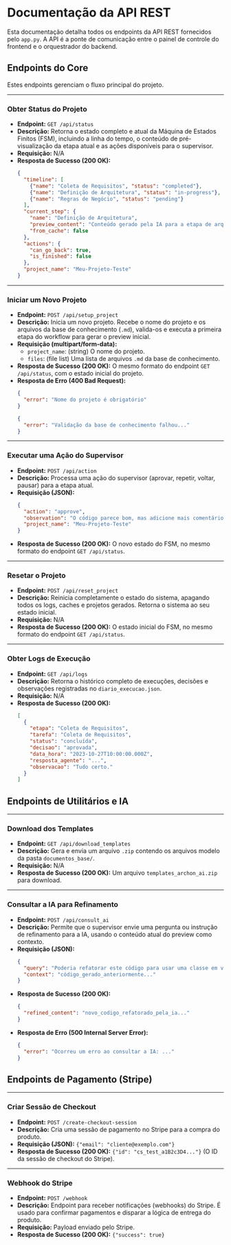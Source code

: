 # Documentação da API REST

Esta documentação detalha todos os endpoints da API REST fornecidos pelo `app.py`. A API é a ponte de comunicação entre o painel de controle do frontend e o orquestrador do backend.

## Endpoints do Core

Estes endpoints gerenciam o fluxo principal do projeto.

---

### Obter Status do Projeto

*   **Endpoint:** `GET /api/status`
*   **Descrição:** Retorna o estado completo e atual da Máquina de Estados Finitos (FSM), incluindo a linha do tempo, o conteúdo de pré-visualização da etapa atual e as ações disponíveis para o supervisor.
*   **Requisição:** N/A
*   **Resposta de Sucesso (200 OK):**
    ```json
    {
      "timeline": [
        {"name": "Coleta de Requisitos", "status": "completed"},
        {"name": "Definição de Arquitetura", "status": "in-progress"},
        {"name": "Regras de Negócio", "status": "pending"}
      ],
      "current_step": {
        "name": "Definição de Arquitetura",
        "preview_content": "Conteúdo gerado pela IA para a etapa de arquitetura...",
        "from_cache": false
      },
      "actions": {
        "can_go_back": true,
        "is_finished": false
      },
      "project_name": "Meu-Projeto-Teste"
    }
    ```

---

### Iniciar um Novo Projeto

*   **Endpoint:** `POST /api/setup_project`
*   **Descrição:** Inicia um novo projeto. Recebe o nome do projeto e os arquivos da base de conhecimento (`.md`), valida-os e executa a primeira etapa do workflow para gerar o preview inicial.
*   **Requisição (multipart/form-data):**
    *   `project_name`: (string) O nome do projeto.
    *   `files`: (file list) Uma lista de arquivos `.md` da base de conhecimento.
*   **Resposta de Sucesso (200 OK):** O mesmo formato do endpoint `GET /api/status`, com o estado inicial do projeto.
*   **Resposta de Erro (400 Bad Request):**
    ```json
    {
      "error": "Nome do projeto é obrigatório"
    }
    ```
    ```json
    {
      "error": "Validação da base de conhecimento falhou..."
    }
    ```

---

### Executar uma Ação do Supervisor

*   **Endpoint:** `POST /api/action`
*   **Descrição:** Processa uma ação do supervisor (aprovar, repetir, voltar, pausar) para a etapa atual.
*   **Requisição (JSON):**
    ```json
    {
      "action": "approve",
      "observation": "O código parece bom, mas adicione mais comentários.",
      "project_name": "Meu-Projeto-Teste"
    }
    ```
*   **Resposta de Sucesso (200 OK):** O novo estado do FSM, no mesmo formato do endpoint `GET /api/status`.

---

### Resetar o Projeto

*   **Endpoint:** `POST /api/reset_project`
*   **Descrição:** Reinicia completamente o estado do sistema, apagando todos os logs, caches e projetos gerados. Retorna o sistema ao seu estado inicial.
*   **Requisição:** N/A
*   **Resposta de Sucesso (200 OK):** O estado inicial do FSM, no mesmo formato do endpoint `GET /api/status`.

---

### Obter Logs de Execução

*   **Endpoint:** `GET /api/logs`
*   **Descrição:** Retorna o histórico completo de execuções, decisões e observações registradas no `diario_execucao.json`.
*   **Requisição:** N/A
*   **Resposta de Sucesso (200 OK):**
    ```json
    [
      {
        "etapa": "Coleta de Requisitos",
        "tarefa": "Coleta de Requisitos",
        "status": "concluída",
        "decisao": "aprovada",
        "data_hora": "2023-10-27T10:00:00.000Z",
        "resposta_agente": "...",
        "observacao": "Tudo certo."
      }
    ]
    ```

## Endpoints de Utilitários e IA

---

### Download dos Templates

*   **Endpoint:** `GET /api/download_templates`
*   **Descrição:** Gera e envia um arquivo `.zip` contendo os arquivos modelo da pasta `documentos_base/`.
*   **Requisição:** N/A
*   **Resposta de Sucesso (200 OK):** Um arquivo `templates_archon_ai.zip` para download.

---

### Consultar a IA para Refinamento

*   **Endpoint:** `POST /api/consult_ai`
*   **Descrição:** Permite que o supervisor envie uma pergunta ou instrução de refinamento para a IA, usando o conteúdo atual do preview como contexto.
*   **Requisição (JSON):**
    ```json
    {
      "query": "Poderia refatorar este código para usar uma classe em vez de funções soltas?",
      "context": "código_gerado_anteriormente..."
    }
    ```
*   **Resposta de Sucesso (200 OK):**
    ```json
    {
      "refined_content": "novo_codigo_refatorado_pela_ia..."
    }
    ```
*   **Resposta de Erro (500 Internal Server Error):**
    ```json
    {
      "error": "Ocorreu um erro ao consultar a IA: ..."
    }
    ```

## Endpoints de Pagamento (Stripe)

---

### Criar Sessão de Checkout

*   **Endpoint:** `POST /create-checkout-session`
*   **Descrição:** Cria uma sessão de pagamento no Stripe para a compra do produto.
*   **Requisição (JSON):** `{"email": "cliente@exemplo.com"}`
*   **Resposta de Sucesso (200 OK):** `{"id": "cs_test_a1B2c3D4..."}` (O ID da sessão de checkout do Stripe).

---

### Webhook do Stripe

*   **Endpoint:** `POST /webhook`
*   **Descrição:** Endpoint para receber notificações (webhooks) do Stripe. É usado para confirmar pagamentos e disparar a lógica de entrega do produto.
*   **Requisição:** Payload enviado pelo Stripe.
*   **Resposta de Sucesso (200 OK):** `{"success": true}`

